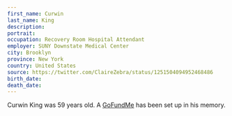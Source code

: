 ```yaml
---
first_name: Curwin
last_name: King
description: 
portrait: 
occupation: Recovery Room Hospital Attendant
employer: SUNY Downstate Medical Center
city: Brooklyn
province: New York
country: United States
source: https://twitter.com/ClaireZebra/status/1251504094952468486
birth_date: 
death_date: 
---
```


Curwin King was 59 years old. A [GoFundMe](https://www.gofundme.com/f/the-curwin-king-memorial-fund) has been set up in his memory.